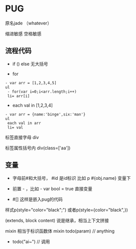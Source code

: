 # PUG
原名jade （whatever） 

缩进敏感
空格敏感

## 流程代码

+ if () else 无大括号

+ for  
```
- var arr = [1,2,3,4,5] 
ul 
 - for(var i=0;i<arr.length;i++) 
 li= arr[i] 
```


+ each val in [1,2,3,4]
```
- var arr = {name:'binge',six:'man'} 
ul 
 each val in arr 
 li= val 
```

标签直接字母 div 

标签属性括号内 div(class=['aa'])

## 变量
- 字母前#和大括号， #id  是id标识 
比如  p #{obj.name} 变量下

- 前置 - ，比如 - var bool = true
直接变量

- #[] 这样是嵌入pug的代码

样式p(style="color="black";")
或者p(style={color="black",})

(extends, block content) 说是继承，相当上下文拼接

mixin 相当于标识函数体
mixin todo(param)
  // anything
+ todo("ai~") // 调用
